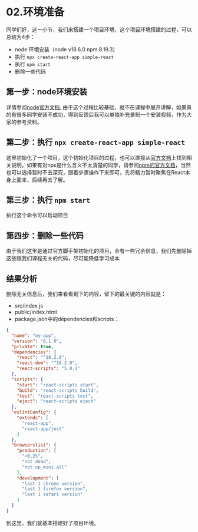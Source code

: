 # 02.环境准备
同学们好，这一小节，我们来搭建一个项目环境，这个项目环境搭建的过程，可以总结为4步：
- node 环境安装（node v18.6.0 npm 8.19.3）
- 执行 `npx create-react-app simple-react`
- 执行 `npm start` 
- 删除一些代码

## 第一步：node环境安装
详情参阅[node官方文档](https://nodejs.dev/en/learn/how-to-install-nodejs/),
由于这个过程比较基础，就不在课程中展开讲解，如果真的有很多同学安装不成功，得到反馈后我可以单独补充录制一个安装视频，作为大家的参考资料。
## 第二步：执行 `npx create-react-app simple-react`
这里初始化了一个项目，这个初始化项目的过程，也可以直接从[官方文档](https://reactjs.org/docs/create-a-new-react-app.html#create-react-app)上找到相关说明。如果有对npx是什么含义不太清楚的同学，请参阅[npm的官方文档](https://docs.npmjs.com/cli/v9/commands/npx)，当然也可以选择暂时不去深究，跟着步骤操作下来即可，先将精力暂时聚焦在React本身上面来，后续再去了解。
## 第三步：执行 `npm start`
执行这个命令可以启动项目
## 第四步：删除一些代码
由于我们这里是通过官方脚手架初始化的项目，会有一些冗余信息，我们先删除掉这些跟我们课程无关的代码，尽可能降低学习成本

## 结果分析
删除无关信息后，我们来看看剩下的内容，留下的最关键的内容就是：
- src/index.js
- public/index.html
- package.json中的dependencies和scripts：

```json
{
  "name": "my-app",
  "version": "0.1.0",
  "private": true,
  "dependencies": {
    "react": "^18.2.0",
    "react-dom": "^18.2.0",
    "react-scripts": "5.0.1"
  },
  "scripts": {
    "start": "react-scripts start",
    "build": "react-scripts build",
    "test": "react-scripts test",
    "eject": "react-scripts eject"
  },
  "eslintConfig": {
    "extends": [
      "react-app",
      "react-app/jest"
    ]
  },
  "browserslist": {
    "production": [
      ">0.2%",
      "not dead",
      "not op_mini all"
    ],
    "development": [
      "last 1 chrome version",
      "last 1 firefox version",
      "last 1 safari version"
    ]
  }
}
```
到这里，我们就基本搭建好了项目环境。